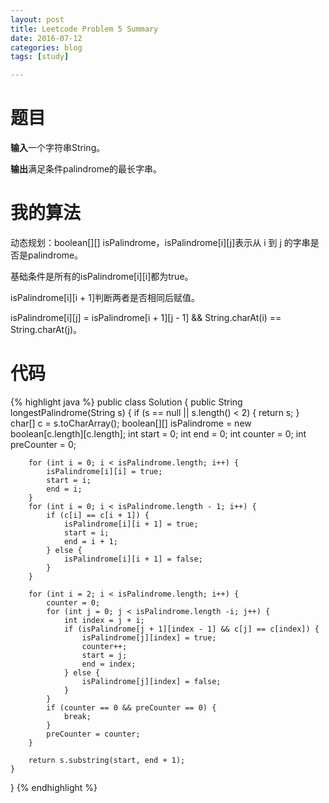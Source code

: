 ```yaml
---
layout: post
title: Leetcode Problem 5 Summary
date: 2016-07-12
categories: blog
tags: [study]

---
```


# 题目

**输入**一个字符串String。

**输出**满足条件palindrome的最长字串。

# 我的算法

动态规划：boolean[][] isPalindrome，isPalindrome[i][j]表示从 i 到 j 的字串是否是palindrome。

基础条件是所有的isPalindrome[i][i]都为true。

isPalindrome[i][i + 1]判断两者是否相同后赋值。  
 
isPalindrome[i][j] = isPalindrome[i + 1][j - 1] && String.charAt(i) == String.charAt(j)。

# 代码

{% highlight java %}
public class Solution {
    public String longestPalindrome(String s) {
        if (s == null || s.length() < 2) {
            return s;
        }
        char[] c = s.toCharArray();
        boolean[][] isPalindrome = new boolean[c.length][c.length];
        int start = 0;
        int end = 0;
        int counter = 0;
        int preCounter = 0;
        
        for (int i = 0; i < isPalindrome.length; i++) {
            isPalindrome[i][i] = true;
            start = i;
            end = i;
        }
        for (int i = 0; i < isPalindrome.length - 1; i++) {
            if (c[i] == c[i + 1]) {
                isPalindrome[i][i + 1] = true;
                start = i;
                end = i + 1;
            } else {
                isPalindrome[i][i + 1] = false;
            }
        }
        
        for (int i = 2; i < isPalindrome.length; i++) {
            counter = 0;
            for (int j = 0; j < isPalindrome.length -i; j++) {
                int index = j + i;
                if (isPalindrome[j + 1][index - 1] && c[j] == c[index]) {
                    isPalindrome[j][index] = true;
                    counter++;
                    start = j;
                    end = index;
                } else {
                    isPalindrome[j][index] = false;
                }
            }
            if (counter == 0 && preCounter == 0) {
                break;
            }
            preCounter = counter;
        }
        
        return s.substring(start, end + 1);
    }
}
{% endhighlight %}